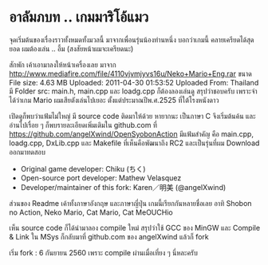 อาลัมภบท .. เกมมาริโอ้แมว
==================
จุดเริ่มต้นของเรื่องราวทั้งหมดทั้งมวลนี้
มาจากเพื่อนรุ่นน้องท่านหนึ่ง
บอกว่าเกมนี้ คลายเครียดได้สุดยอด 
ผมต้องเล่น .. อึ้ม (สงสัยหน้าผมจะเครียดนะ)

สักพัก เค้าเอามาลงให้หน้าเครื่องเลย 
มาจาก http://www.mediafire.com/file/4110vjvmjyvs16u/Neko+Mario+Eng.rar
ขนาด File size: 4.63 MB
Uploaded: 2011-04-30 01:53:52
Uploaded From: Thailand
มี Folder src: main.h, main.cpp และ loadg.cpp
ก็ต้องลองเล่นดู สรุปว่าชอบครับ
เพราะจำได้ว่าเกม Mario ผมเสียตังเล่นไปเยอะ
ตั้งแต่ประมาณปีพ.ศ.2525 ที่ใต้โรงหนังดาว

เปิดดูก็พบว่าแฟ้มไม่ใหญ่ มี source code ติดมาให้ด้วย หายากนะ
เป็นภาษา C จึงเริ่มต้นค้น และอ่านไปเรื่อย ๆ
ก็พบรายละเอียดเพิ่มเติมใน github.com
ที่ https://github.com/angelXwind/OpenSyobonAction
มีแฟ้มสำคัญ คือ main.cpp, loadg.cpp, DxLib.cpp และ Makefile
ที่เห็นคือพัฒนาถึง RC2 และเป็นรุ่นที่ผม Download ออกมาทดสอบ
- Original game developer: Chiku (ちく)
- Open-source port developer: Mathew Velasquez
- Developer/maintainer of this fork: Karen／明美 (@angelXwind)

ส่วนของ Readme เค้าทั้งภาษาอังกฤษ และภาษาญี่ปุ่น
เกมนี้เรียกกันหลายชื่อเลย
อาทิ Shobon no Action, Neko Mario, Cat Mario, Cat MeOUCHio

เห็น source code ก็ได้นำมาลอง compile ใหม่
สรุปว่าใช้ GCC ของ MinGW และ Compile & Link ใน MSys 
ก็กลับมาที่ github.com ของ angelXwind แล้วก็ fork 

เริ่ม fork : 6 กันยายน 2560 เพราะ compile ผ่านเมื่อเที่ยง ๆ นี่หละครับ
